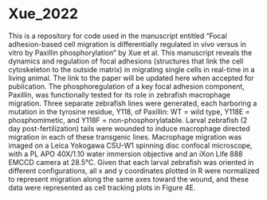 # Xue_2022
This is a repository for code used in the manuscript entitled “Focal adhesion-based cell migration is differentially regulated in vivo versus in vitro by Paxillin phosphorylation” by Xue et al.
This manuscript reveals the dynamics and regulation of focal adhesions (structures that link the cell cytoskeleton to the outside matrix) in migrating single cells in real-time in a living animal. The link to the paper will be updated here when accepted for publication.
The phosphoregulation of a key focal adhesion component, Paxillin, was functionally tested for its role in zebrafish macrophage migration. Three separate zebrafish lines were generated, each harboring a mutation in the tyrosine residue, Y118, of Paxillin: WT = wild type, Y118E = phosphomimetic, and Y118F = non-phosphorylatable. Larval zebrafish (2 day post-fertilization) tails were wounded to induce macrophage directed migration in each of these transgenic lines. Macrophage migration was imaged on a Leica Yokogawa CSU-W1 spinning disc confocal microscope, with a PL APO 40X/1.10 water immersion objective and an iXon Life 888 EMCCD camera at 28.5°C. Given that each larval zebrafish was oriented in different configurations, all x and y coordinates plotted in R were normalized to represent migration along the same axes toward the wound, and these data were represented as cell tracking plots in Figure 4E.
